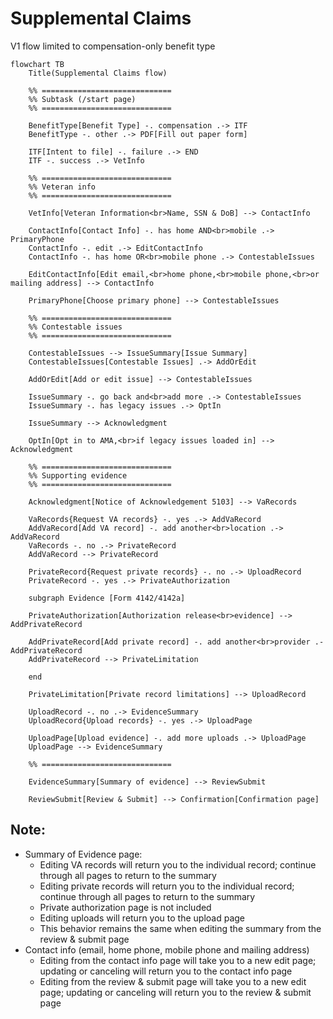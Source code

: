 # Supplemental Claims

V1 flow limited to compensation-only benefit type

```mermaid
flowchart TB
    Title(Supplemental Claims flow)

    %% =============================
    %% Subtask (/start page)
    %% =============================

    BenefitType[Benefit Type] -. compensation .-> ITF
    BenefitType -. other .-> PDF[Fill out paper form]

    ITF[Intent to file] -. failure .-> END
    ITF -. success .-> VetInfo

    %% =============================
    %% Veteran info
    %% =============================

    VetInfo[Veteran Information<br>Name, SSN & DoB] --> ContactInfo

    ContactInfo[Contact Info] -. has home AND<br>mobile .-> PrimaryPhone
    ContactInfo -. edit .-> EditContactInfo
    ContactInfo -. has home OR<br>mobile phone .-> ContestableIssues

    EditContactInfo[Edit email,<br>home phone,<br>mobile phone,<br>or mailing address] --> ContactInfo

    PrimaryPhone[Choose primary phone] --> ContestableIssues

    %% =============================
    %% Contestable issues
    %% =============================

    ContestableIssues --> IssueSummary[Issue Summary]
    ContestableIssues[Contestable Issues] .-> AddOrEdit

    AddOrEdit[Add or edit issue] --> ContestableIssues

    IssueSummary -. go back and<br>add more .-> ContestableIssues
    IssueSummary -. has legacy issues .-> OptIn

    IssueSummary --> Acknowledgment

    OptIn[Opt in to AMA,<br>if legacy issues loaded in] --> Acknowledgment

    %% =============================
    %% Supporting evidence
    %% =============================

    Acknowledgment[Notice of Acknowledgement 5103] --> VaRecords

    VaRecords{Request VA records} -. yes .-> AddVaRecord
    AddVaRecord[Add VA record] -. add another<br>location .-> AddVaRecord
    VaRecords -. no .-> PrivateRecord
    AddVaRecord --> PrivateRecord

    PrivateRecord{Request private records} -. no .-> UploadRecord
    PrivateRecord -. yes .-> PrivateAuthorization

    subgraph Evidence [Form 4142/4142a]

    PrivateAuthorization[Authorization release<br>evidence] --> AddPrivateRecord

    AddPrivateRecord[Add private record] -. add another<br>provider .- AddPrivateRecord
    AddPrivateRecord --> PrivateLimitation

    end

    PrivateLimitation[Private record limitations] --> UploadRecord

    UploadRecord -. no .-> EvidenceSummary
    UploadRecord{Upload records} -. yes .-> UploadPage

    UploadPage[Upload evidence] -. add more uploads .-> UploadPage
    UploadPage --> EvidenceSummary

    %% =============================

    EvidenceSummary[Summary of evidence] --> ReviewSubmit

    ReviewSubmit[Review & Submit] --> Confirmation[Confirmation page]
```

## Note:
- Summary of Evidence page:
  - Editing VA records will return you to the individual record; continue through all pages to return to the summary
  - Editing private records will return you to the individual record; continue through all pages to return to the summary
  - Private authorization page is not included
  - Editing uploads will return you to the upload page
  - This behavior remains the same when editing the summary from the review & submit page
- Contact info (email, home phone, mobile phone and mailing address)
  - Editing from the contact info page will take you to a new edit page; updating or canceling will return you to the contact info page
  - Editing from the review & submit page will take you to a new edit page; updating or canceling will return you to the review & submit page
